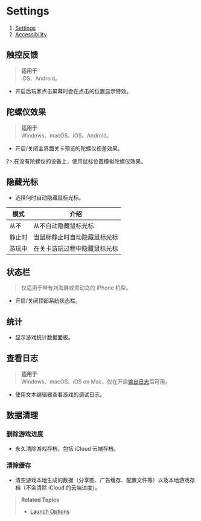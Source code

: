 # Settings

<nav aria-label="breadcrumb">
  <ol class="breadcrumb">
    <li><a href="#/en/dlce/game-settings">Settings</a></li>
    <li><a href="#/en/dlce/game-settings-accessibility">Accessibility</a></li>
  </ol>
</nav>

## 触控反馈
> **适用于**<br>iOS、Android。
- 开启后玩家点击屏幕时会在点击的位置显示特效。

## 陀螺仪效果
> **适用于**<br>Windows、macOS、iOS、Android。
- 开启/关闭主界面关卡预览的陀螺仪视差效果。

?> 在没有陀螺仪的设备上，使用鼠标位置模拟陀螺仪效果。

## 隐藏光标
- 选择何时自动隐藏鼠标光标。

| 模式  | 介绍             |
|-----|----------------|
| 从不  | 从不自动隐藏鼠标光标     |
| 静止时 | 当鼠标静止时自动隐藏鼠标光标 |
| 游玩中 | 在关卡游玩过程中隐藏鼠标光标 |

## 状态栏
> 仅适用于带有刘海屏或灵动岛的 iPhone 机型。

- 开启/关闭顶部系统状态栏。

## 统计
- 显示游戏统计数据面板。

## 查看日志

<!--details-->
<!--summary-->
   <!--b>详情</b-->
<!--/summary-->

> **适用于**<br>Windows、macOS、iOS on Mac，仅在开启[输出日志](#输出日志)后可用。
- 使用文本编辑器查看游戏的调试日志。

<!--/details-->

## 数据清理
### 删除游戏进度
- 永久清除游戏存档，包括 iCloud 云端存档。

### 清除缓存
- 清空游戏本地生成的数据（分享图、广告缓存、配置文件等）以及本地游戏存档（不会清除 iCloud 的云端进度）。

<blockquote>

**Related Topics**
- [Launch Options](/en/dlce/commands.md)

</blockquote>